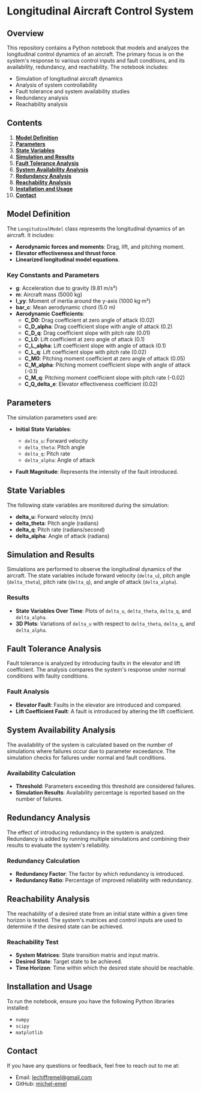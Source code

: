 # Longitudinal Aircraft Control System

## Overview

This repository contains a Python notebook that models and analyzes the longitudinal control dynamics of an aircraft. The primary focus is on the system's response to various control inputs and fault conditions, and its availability, redundancy, and reachability. The notebook includes:

- Simulation of longitudinal aircraft dynamics
- Analysis of system controllability
- Fault tolerance and system availability studies
- Redundancy analysis
- Reachability analysis

## Contents

1. **[Model Definition](#model-definition)**
2. **[Parameters](#parameters)**
3. **[State Variables](#state-variables)**
4. **[Simulation and Results](#simulation-and-results)**
5. **[Fault Tolerance Analysis](#fault-tolerance-analysis)**
6. **[System Availability Analysis](#system-availability-analysis)**
7. **[Redundancy Analysis](#redundancy-analysis)**
8. **[Reachability Analysis](#reachability-analysis)**
9. **[Installation and Usage](#installation-and-usage)**
10. **[Contact](#Contact)**

## Model Definition

The `LongitudinalModel` class represents the longitudinal dynamics of an aircraft. It includes:

- **Aerodynamic forces and moments**: Drag, lift, and pitching moment.
- **Elevator effectiveness and thrust force**.
- **Linearized longitudinal model equations**.

### Key Constants and Parameters

- **g**: Acceleration due to gravity (9.81 m/s²)
- **m**: Aircraft mass (5000 kg)
- **I_yy**: Moment of inertia around the y-axis (1000 kg·m²)
- **bar_c**: Mean aerodynamic chord (5.0 m)
- **Aerodynamic Coefficients**:
  - **C_D0**: Drag coefficient at zero angle of attack (0.02)
  - **C_D_alpha**: Drag coefficient slope with angle of attack (0.2)
  - **C_D_q**: Drag coefficient slope with pitch rate (0.01)
  - **C_L0**: Lift coefficient at zero angle of attack (0.1)
  - **C_L_alpha**: Lift coefficient slope with angle of attack (0.1)
  - **C_L_q**: Lift coefficient slope with pitch rate (0.02)
  - **C_M0**: Pitching moment coefficient at zero angle of attack (0.05)
  - **C_M_alpha**: Pitching moment coefficient slope with angle of attack (-0.1)
  - **C_M_q**: Pitching moment coefficient slope with pitch rate (-0.02)
  - **C_Q_delta_e**: Elevator effectiveness coefficient (0.02)

## Parameters

The simulation parameters used are:

- **Initial State Variables**: 
  - `delta_u`: Forward velocity
  - `delta_theta`: Pitch angle
  - `delta_q`: Pitch rate
  - `delta_alpha`: Angle of attack

- **Fault Magnitude**: Represents the intensity of the fault introduced.

## State Variables

The following state variables are monitored during the simulation:

- **delta_u**: Forward velocity (m/s)
- **delta_theta**: Pitch angle (radians)
- **delta_q**: Pitch rate (radians/second)
- **delta_alpha**: Angle of attack (radians)

## Simulation and Results

Simulations are performed to observe the longitudinal dynamics of the aircraft. The state variables include forward velocity (`delta_u`), pitch angle (`delta_theta`), pitch rate (`delta_q`), and angle of attack (`delta_alpha`).

### Results

- **State Variables Over Time**: Plots of `delta_u`, `delta_theta`, `delta_q`, and `delta_alpha`.
- **3D Plots**: Variations of `delta_u` with respect to `delta_theta`, `delta_q`, and `delta_alpha`.

## Fault Tolerance Analysis

Fault tolerance is analyzed by introducing faults in the elevator and lift coefficient. The analysis compares the system's response under normal conditions with faulty conditions.

### Fault Analysis

- **Elevator Fault**: Faults in the elevator are introduced and compared.
- **Lift Coefficient Fault**: A fault is introduced by altering the lift coefficient.

## System Availability Analysis

The availability of the system is calculated based on the number of simulations where failures occur due to parameter exceedance. The simulation checks for failures under normal and fault conditions.

### Availability Calculation

- **Threshold**: Parameters exceeding this threshold are considered failures.
- **Simulation Results**: Availability percentage is reported based on the number of failures.

## Redundancy Analysis

The effect of introducing redundancy in the system is analyzed. Redundancy is added by running multiple simulations and combining their results to evaluate the system's reliability.

### Redundancy Calculation

- **Redundancy Factor**: The factor by which redundancy is introduced.
- **Redundancy Ratio**: Percentage of improved reliability with redundancy.

## Reachability Analysis

The reachability of a desired state from an initial state within a given time horizon is tested. The system's matrices and control inputs are used to determine if the desired state can be achieved.

### Reachability Test

- **System Matrices**: State transition matrix and input matrix.
- **Desired State**: Target state to be achieved.
- **Time Horizon**: Time within which the desired state should be reachable.

## Installation and Usage

To run the notebook, ensure you have the following Python libraries installed:

- `numpy`
- `scipy`
- `matplotlib`

## Contact

If you have any questions or feedback, feel free to reach out to me at:
- Email: lechiffremel@gmail.com
- GitHub: [michel-emel](https://github.com/michel-emel)
